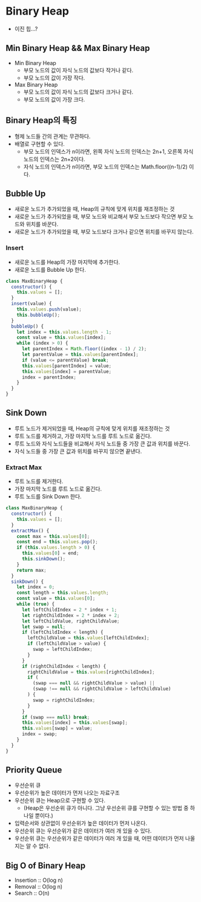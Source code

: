 # Binary Heap
- 이진 힙...?
## Min Binary Heap && Max Binary Heap
- Min Binary Heap
  - 부모 노드의 값이 자식 노드의 값보다 작거나 같다.
  - 부모 노드의 값이 가장 작다.
- Max Binary Heap
  - 부모 노드의 값이 자식 노드의 값보다 크거나 같다.
  - 부모 노드의 값이 가장 크다.

## Binary Heap의 특징
- 형제 노드들 간의 관계는 무관하다.
- 배열로 구현할 수 있다.
  - 부모 노드의 인덱스가 n이라면, 왼쪽 자식 노드의 인덱스는 2n+1, 오른쪽 자식 노드의 인덱스는 2n+2이다.
  - 자식 노드의 인덱스가 n이라면, 부모 노드의 인덱스는 Math.floor((n-1)/2) 이다.

## Bubble Up 
- 새로운 노드가 추가되었을 때, Heap의 규칙에 맞게 위치를 재조정하는 것
- 새로운 노드가 추가되었을 때, 부모 노드와 비교해서 부모 노드보다 작으면 부모 노드와 위치를 바꾼다.
- 새로운 노드가 추가되었을 때, 부모 노드보다 크거나 같으면 위치를 바꾸지 않는다.

### Insert
- 새로운 노드를 Heap의 가장 마지막에 추가한다.
- 새로운 노드를 Bubble Up 한다.

```javascript
class MaxBinaryHeap {
  constructor() {
    this.values = [];
  }
  insert(value) {
    this.values.push(value);
    this.bubbleUp();
  }
  bubbleUp() {
    let index = this.values.length - 1;
    const value = this.values[index];
    while (index > 0) {
      let parentIndex = Math.floor((index - 1) / 2);
      let parentValue = this.values[parentIndex];
      if (value <= parentValue) break;
      this.values[parentIndex] = value;
      this.values[index] = parentValue;
      index = parentIndex;
    }
  }
}
```

## Sink Down
- 루트 노드가 제거되었을 때, Heap의 규칙에 맞게 위치를 재조정하는 것
- 루트 노드를 제거하고, 가장 마지막 노드를 루트 노드로 옮긴다.
- 루트 노드와 자식 노드들을 비교해서 자식 노드들 중 가장 큰 값과 위치를 바꾼다.
- 자식 노드들 중 가장 큰 값과 위치를 바꾸지 않으면 끝낸다.

### Extract Max
- 루트 노드를 제거한다.
- 가장 마지막 노드를 루트 노드로 옮긴다.
- 루트 노드를 Sink Down 한다.

```javascript
class MaxBinaryHeap {
  constructor() {
    this.values = [];
  }
  extractMax() {
    const max = this.values[0];
    const end = this.values.pop();
    if (this.values.length > 0) {
      this.values[0] = end;
      this.sinkDown();
    }
    return max;
  }
  sinkDown() {
    let index = 0;
    const length = this.values.length;
    const value = this.values[0];
    while (true) {
      let leftChildIndex = 2 * index + 1;
      let rightChildIndex = 2 * index + 2;
      let leftChildValue, rightChildValue;
      let swap = null;
      if (leftChildIndex < length) {
        leftChildValue = this.values[leftChildIndex];
        if (leftChildValue > value) {
          swap = leftChildIndex;
        }
      }
      if (rightChildIndex < length) {
        rightChildValue = this.values[rightChildIndex];
        if (
          (swap === null && rightChildValue > value) ||
          (swap !== null && rightChildValue > leftChildValue)
        ) {
          swap = rightChildIndex;
        }
      }
      if (swap === null) break;
      this.values[index] = this.values[swap];
      this.values[swap] = value;
      index = swap;
    }
  }
}
```

## Priority Queue
- 우선순위 큐
- 우선순위가 높은 데이터가 먼저 나오는 자료구조
- 우선순위 큐는 Heap으로 구현할 수 있다. 
  - (Heap은 우선순위 큐가 아니다. 그냥 우선순위 큐를 구현할 수 있는 방법 중 하나일 뿐이다.)
- 입력순서와 상관없이 우선순위가 높은 데이터가 먼저 나온다.
- 우선순위 큐는 우선순위가 같은 데이터가 여러 개 있을 수 있다.
- 우선순위 큐는 우선순위가 같은 데이터가 여러 개 있을 때, 어떤 데이터가 먼저 나올지는 알 수 없다.

## Big O of Binary Heap
- Insertion :: O(log n)
- Removal :: O(log n)
- Search :: O(n)
